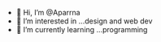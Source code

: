 - 👋 Hi, I’m @Aparrna
- 👀 I’m interested in ...design and web dev
- 🌱 I’m currently learning ...programming
  
